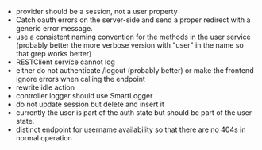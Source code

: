 - provider should be a session, not a user property
- Catch oauth errors on the server-side and send a proper redirect with
  a generic error message.
- use a consistent naming convention for the methods in the user service
  (probably better the more verbose version with "user" in the name so
  that grep works better)
- RESTClient service cannot log
- either do not authenticate /logout (probably better) or make the frontend
  ignore errors when calling the endpoint
- rewrite idle action
- controller logger should use SmartLogger
- do not update session but delete and insert it
- currently the user is part of the auth state but should be part of the
  user state.
- distinct endpoint for username availability so that there are no 404s
  in normal operation
